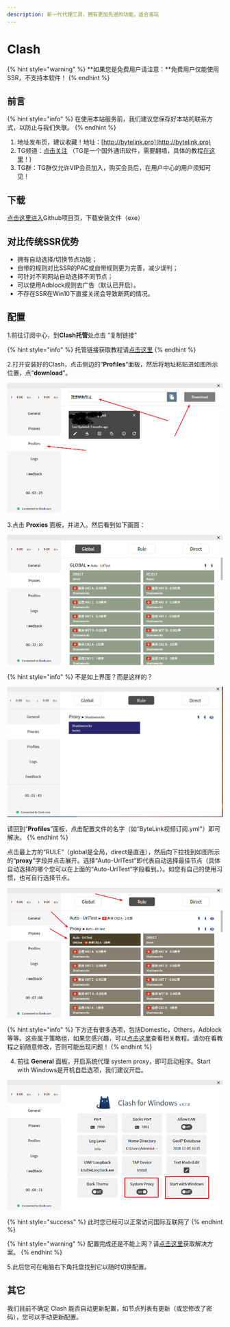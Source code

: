 ```yaml
---
description: 新一代代理工具，拥有更加先进的功能，适合高玩
---
```


# Clash

{% hint style="warning" %}
**如果您是免费用户请注意：**免费用户仅能使用SSR，不支持本软件！
{% endhint %}

## 前言

{% hint style="info" %}
在使用本站服务前，我们建议您保存好本站的联系方式，以防止与我们失联。
{% endhint %}

1. 地址发布页，建议收藏！地址：[http://bytelink.pro](http://bytelink.pro)
2. TG频道：[点击关注](https://t.me/bytelink) （TG是一个国外通讯软件，需要翻墙，具体的教程[在这里](../../advanced/telegram.md)！\)
3. TG群：TG群仅允许VIP会员加入，购买会员后，在用户中心的用户须知可见！

## 下载

[点击这里进入](https://github.com/Fndroid/clash_for_windows_pkg/releases)Github项目页，下载安装文件（exe）

## 对比传统SSR优势

* 拥有自动选择/切换节点功能；
* 自带的规则对比SSR的PAC或自带规则更为完善，减少误判；
* 可针对不同网站自动选择不同节点；
* 可以使用Adblock规则去广告（默认已开启）。
* 不存在SSR在Win10下直接关闭会导致断网的情况。

## 配置

1.前往订阅中心，到**Clash托管**处点击 “复制链接”

{% hint style="info" %}
托管链接获取教程请[点击这里](../../panel.md#ding-yue-tuo-guan-lian-jie)
{% endhint %}

2.打开安装好的Clash，点击侧边的“**Profiles**”面板，然后将地址粘贴进如图所示位置，点“**download**”。

![](../../.gitbook/assets/windows-clash-01.png)

3.点击 **Proxies** 面板，并进入。然后看到如下画面：

![](../../.gitbook/assets/snipaste_2019-09-17_16-55-59.png)

{% hint style="info" %}
不是如上界面？而是这样的？

  ![](../../.gitbook/assets/photo_2019-09-17_15-50-07.jpg) 

请回到“**Profiles**”面板，点击配置文件的名字（如“ByteLink视频订阅.yml"）即可解决。
{% endhint %}

点击最上方的“RULE”（global是全局，direct是直连），然后向下拉找到如图所示的“**proxy**”字段并点击展开。选择“Auto-UrlTest”即代表自动选择最佳节点（具体自动选择的哪个您可以在上面的“Auto-UrlTest”字段看到。）。如您有自己的使用习惯，也可自行选择节点。

![](../../.gitbook/assets/snipaste_2019-09-17_16-40-54.png)

{% hint style="info" %}
下方还有很多选项，包括Domestic，Others，Adblock等等。这些属于策略组，如果您感兴趣，可以[点击这里](../../advanced/rules.md)查看相关教程。请勿在看教程之前随意修改，否则可能出现问题！
{% endhint %}

4. 前往 **General** 面板，开启系统代理 system proxy，即可启动程序。Start with Windows是开机自启选项，我们建议开启。

![](../../.gitbook/assets/snipaste_2019-09-17_16-42-11.png)

{% hint style="success" %}
此时您已经可以正常访问国际互联网了
{% endhint %}

{% hint style="warning" %}
配置完成还是不能上网？请[点击这里](../../other/faq.md#windows)获取解决方案。
{% endhint %}

5.此后您可在电脑右下角托盘找到它以随时切换配置。

## 其它

我们目前不确定 Clash 能否自动更新配置，如节点列表有更新（或您修改了密码），您可以手动更新配置。

